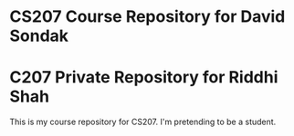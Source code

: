 # CS207 Course Repository for David Sondak

# C207 Private Repository for Riddhi Shah

This is my course repository for CS207.  I'm pretending to 
be a student.
